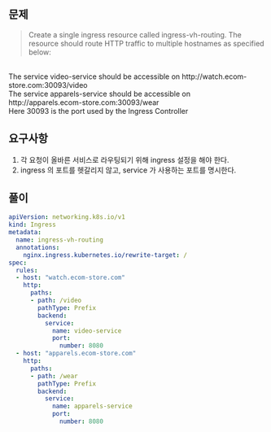## 문제

> Create a single ingress resource called ingress-vh-routing. The resource should route HTTP traffic to multiple hostnames as specified below:
<br>
The service video-service should be accessible on http://watch.ecom-store.com:30093/video
<br>
The service apparels-service should be accessible on http://apparels.ecom-store.com:30093/wear
<br>
Here 30093 is the port used by the Ingress Controller

## 요구사항

1. 각 요청이 올바른 서비스로 라우팅되기 위해 ingress 설정을 해야 한다.
2. ingress 의 포트를 헷갈리지 않고, service 가 사용하는 포트를 명시한다.

## 풀이

```yaml
apiVersion: networking.k8s.io/v1
kind: Ingress
metadata:
  name: ingress-vh-routing
  annotations:
    nginx.ingress.kubernetes.io/rewrite-target: /
spec:
  rules:
  - host: "watch.ecom-store.com"
    http:
      paths:
      - path: /video
        pathType: Prefix
        backend:
          service:
            name: video-service
            port:
              number: 8080
  - host: "apparels.ecom-store.com"
    http:
      paths:
      - path: /wear
        pathType: Prefix
        backend:
          service:
            name: apparels-service
            port:
              number: 8080                        
```